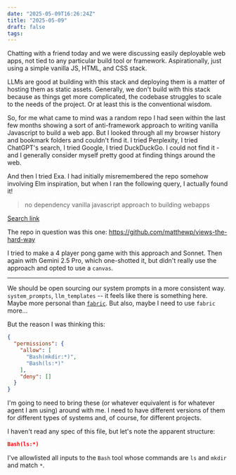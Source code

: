 ```yaml
---
date: "2025-05-09T16:26:24Z"
title: "2025-05-09"
draft: false
tags:
---
```


Chatting with a friend today and we were discussing easily deployable web apps, not tied to any particular build tool or framework.
Aspirationally, just using a simple vanilla JS, HTML, and CSS stack.

LLMs are good at building with this stack and deploying them is a matter of hosting them as static assets.
Generally, we don't build with this stack because as things get more complicated, the codebase struggles to scale to the needs of the project.
Or at least this is the conventional wisdom.

So, for me what came to mind was a random repo I had seen within the last few months showing a sort of anti-framework approach to writing vanilla Javascript to build a web app.
But I looked through all my browser history and bookmark folders and couldn't find it.
I tried Perplexity, I tried ChatGPT's search, I tried Google, I tried DuckDuckGo.
I could not find it - and I generally consider myself pretty good at finding things around the web.

And then I tried Exa.
I had initially misremembered the repo somehow involving Elm inspiration, but when I ran the following query, I actually found it!

> no dependency vanilla javascript approach to building webapps

[Search link](https://exa.ai/search?q=no+dependency+vanilla+javascript+approach+to+building+webapps&filters=%7B%22numResults%22%3A20%2C%22domainFilterType%22%3A%22include%22%2C%22type%22%3A%22auto%22%2C%22text%22%3A%22true%22%2C%22density%22%3A%22compact%22%2C%22useAutoprompt%22%3Atrue%7D&resolvedSearchType=neural)

The repo in question was this one: https://github.com/matthewp/views-the-hard-way

I tried to make a 4 player pong game with this approach and Sonnet.
Then again with Gemini 2.5 Pro, which one-shotted it, but didn't really use the approach and opted to use a `canvas`.

---

We should be open sourcing our system prompts in a more consistent way.
`system_prompts`, `llm_templates` -- it feels like there is something here.
Maybe more personal than [`fabric`](https://github.com/danielmiessler/fabric).
But also, maybe I need to use `fabric` more...

But the reason I was thinking this:

```json {title=".claude/settings.local.json"}
{
  "permissions": {
    "allow": [
      "Bash(mkdir:*)",
      "Bash(ls:*)"
    ],
    "deny": []
  }
}
```

I'm going to need to bring these (or whatever equivalent is for whatever agent I am using) around with me.
I need to have different versions of them for different types of systems and, of course, for different projects.

I haven't read any spec of this file, but let's note the apparent structure:

```json
Bash(ls:*)
```

I've allowlisted all inputs to the `Bash` tool whose commands are `ls` and `mkdir` and match `*`.

